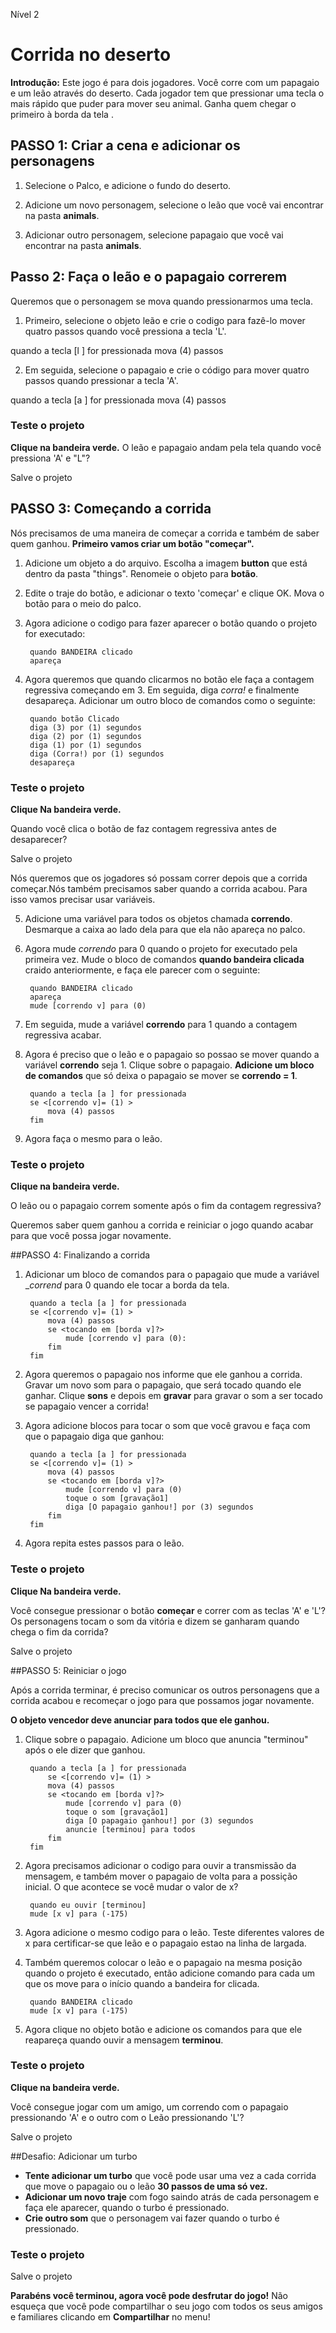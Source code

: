 ﻿
Nível 2 

# Corrida no deserto

__Introdução:__
Este jogo é para dois jogadores. Você corre com um papagaio e um leão através do deserto. Cada jogador tem que pressionar uma tecla o mais rápido que puder para mover seu animal. Ganha quem chegar o primeiro à borda da tela	.


## PASSO 1: Criar a cena e adicionar os personagens

1. Selecione o Palco, e adicione o fundo do deserto.

2. Adicione um novo personagem, selecione o leão que você vai encontrar na pasta __animals__.
3. Adicionar outro personagem, selecione papagaio que você vai encontrar na pasta __animals__.



## Passo 2: Faça o leão e o papagaio correrem


Queremos que o personagem se mova quando pressionarmos uma tecla.


1. Primeiro, selecione o objeto leão e crie o codigo para fazê-lo mover quatro passos quando você pressiona a tecla 'L'.



quando a tecla [l ] for pressionada
mova (4) passos


2. Em seguida, selecione o papagaio e crie o código para mover quatro passos quando pressionar a tecla 'A'.



quando a tecla [a ] for pressionada
mova (4) passos


### Teste o projeto
__Clique na bandeira verde.__ 
O leão e papagaio andam pela tela quando você pressiona 'A' e "L"?

Salve o projeto


## PASSO 3: Começando a corrida

Nós precisamos de uma maneira de começar a corrida e também de saber quem ganhou. __Primeiro vamos criar um botão "começar".__

1. Adicione um objeto a do arquivo. Escolha a imagem __button__ que está dentro da pasta "things". Renomeie o objeto para __botão__.
2. Edite o traje do botão, e adicionar o texto 'começar' e clique OK. Mova o botão para o meio do palco.
3. Agora adicione o codigo para fazer aparecer o botão quando o projeto for executado:



		quando BANDEIRA clicado 
		apareça

4. Agora queremos que quando clicarmos no botão ele faça a contagem regressiva começando em 3. Em seguida, diga _corra!_ e finalmente desapareça. Adicionar um outro bloco de comandos como o seguinte:



		quando botão Clicado
		diga (3) por (1) segundos
		diga (2) por (1) segundos
		diga (1) por (1) segundos
		diga (Corra!) por (1) segundos 
		desapareça

### Teste o projeto
__Clique Na bandeira verde.__

Quando você clica o botão de faz contagem regressiva antes de desaparecer?

Salve o projeto

Nós queremos que os jogadores só possam correr depois que a corrida começar.Nós também precisamos saber quando a corrida acabou. Para isso vamos precisar usar variáveis.

5. Adicione uma variável para todos os objetos chamada __correndo__. Desmarque a caixa ao lado dela para que ela não apareça no palco.
6. Agora mude _correndo_ para 0 quando o projeto for executado pela primeira vez. Mude o bloco de comandos __quando bandeira clicada__ craido anteriormente, e faça ele parecer com o seguinte:




		quando BANDEIRA clicado 
		apareça
		mude [correndo v] para (0)

7. Em seguida, mude a variável __correndo__ para 1 quando a contagem regressiva acabar.
8. Agora é preciso que o leão e o papagaio so possao se mover quando a variável __correndo__ seja 1. Clique sobre o papagaio. __Adicione um bloco de comandos__ que só deixa o
papagaio se mover se __correndo = 1__.



		quando a tecla [a ] for pressionada
		se <[correndo v]= (1) >
			mova (4) passos
		fim

9. Agora faça o mesmo para o leão.

### Teste o projeto
__Clique na bandeira verde.__

O leão ou o papagaio correm somente após o fim da contagem regressiva?

Queremos saber quem ganhou a corrida e reiniciar o jogo quando acabar para que você possa
jogar novamente.

##PASSO 4: Finalizando a corrida

1. Adicionar um bloco de comandos para o papagaio que mude a variável __corrend_ para 0 quando ele tocar a borda da tela.



		quando a tecla [a ] for pressionada
		se <[correndo v]= (1) >
			mova (4) passos
			se <tocando em [borda v]?>
				mude [correndo v] para (0):
			fim
		fim

2. Agora queremos o papagaio nos informe que ele ganhou a corrida. Gravar um novo som para o papagaio, que será tocado quando ele ganhar. Clique __sons__ e depois em __gravar__ para gravar o som a ser tocado se papagaio vencer a corrida!
3. Agora adicione blocos para tocar o som que você gravou e faça com que o papagaio diga que ganhou:



		quando a tecla [a ] for pressionada
		se <[correndo v]= (1) >
			mova (4) passos
			se <tocando em [borda v]?>
				mude [correndo v] para (0)
				toque o som [gravação1]
				diga [O papagaio ganhou!] por (3) segundos 
			fim
		fim

4. Agora repita estes passos para o leão.

### Teste o projeto
__Clique Na bandeira verde.__

Você consegue pressionar o botão __começar__ e correr com as teclas 'A' e 'L'?
Os personagens tocam o som da vitória e dizem se ganharam quando chega o fim da corrida?

Salve o projeto

##PASSO 5: Reiniciar o jogo

Após a corrida terminar, é preciso comunicar os outros personagens que a corrida acabou
e recomeçar o jogo para que possamos jogar novamente.

__O objeto vencedor deve anunciar para todos que ele ganhou.__

1. Clique sobre o papagaio.
Adicione um bloco que anuncia "terminou" após o ele dizer que ganhou.



		quando a tecla [a ] for pressionada
			se <[correndo v]= (1) >
			mova (4) passos
			se <tocando em [borda v]?>
				mude [correndo v] para (0)
				toque o som [gravação1]
				diga [O papagaio ganhou!] por (3) segundos 
				anuncie [terminou] para todos
			fim
		fim

2. Agora precisamos adicionar o codigo para ouvir a transmissão da mensagem, e também mover o papagaio de volta para a possição inicial.
O que acontece se você mudar o valor de x?



		quando eu ouvir [terminou]
		mude [x v] para (-175)

3. Agora adicione o mesmo codigo para o leão. Teste diferentes valores de x para certificar-se que leão e o papagaio estao na linha de largada.
4. Também queremos colocar o leão e o papagaio na mesma posição quando o projeto é executado, então adicione comando para cada um que os move para o início
quando a bandeira for clicada.



		quando BANDEIRA clicado 
		mude [x v] para (-175)

5. Agora clique no objeto botão e adicione os comandos para que ele reapareça quando ouvir a mensagem __terminou__.

### Teste o projeto
__Clique na bandeira verde.__


Você consegue jogar com um amigo, um correndo com o papagaio pressionando 'A' e o outro
com o Leão pressionando 'L'?

Salve o projeto

##Desafio: Adicionar um turbo

* __Tente adicionar um turbo__ que você pode usar uma vez a cada corrida que move o papagaio ou o leão __30 passos de uma só vez.__
* __Adicionar um novo traje__ com fogo saindo atrás de cada personagem e faça ele aparecer, quando o turbo é pressionado.
* __Crie outro som__ que o personagem vai fazer quando o turbo é pressionado.


### Teste o projeto

Salve o projeto


__Parabéns você terminou, agora você pode desfrutar do jogo!__
Não esqueça que você pode compartilhar o seu jogo com todos os seus amigos e familiares clicando em __Compartilhar__ no menu!
